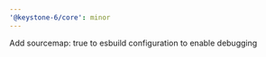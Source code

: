```yaml
---
'@keystone-6/core': minor
---
```


Add sourcemap: true to esbuild configuration to enable debugging
